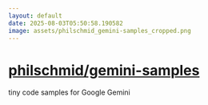 ```yaml
---
layout: default
date: 2025-08-03T05:50:58.190582
image: assets/philschmid_gemini-samples_cropped.png
---
```


# [philschmid/gemini-samples](https://github.com/philschmid/gemini-samples)

tiny code samples for Google Gemini
